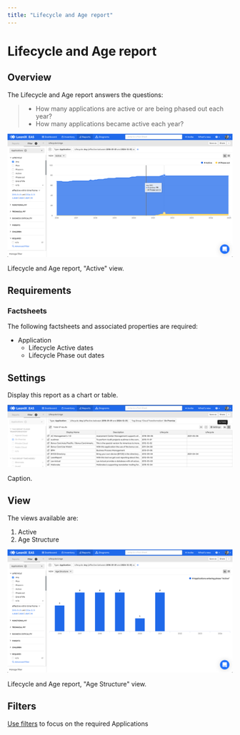 ```yaml
---
title: "Lifecycle and Age report"
---
```


# Lifecycle and Age report

## Overview

The Lifecycle and Age report answers the questions:

>- How many applications are active or are being phased out each year?
>- How many applications became active each year?

![](../assets/images/lifecycle-age-active-view.png)  

<p id="caption">Lifecycle and Age report, "Active" view.</p>

## Requirements

### Factsheets

The following factsheets and associated properties are required:

- Application
    - Lifecycle Active dates
    - Lifecycle Phase out dates

<!--
### Tags 

No tags are required for this report.

### Other requirements

No other requirements
-->

## Settings

Display this report as a chart or table. 

![](../assets/images/lifecycle-age-active-view-table.png) 

<p id="caption">Caption.</p>
 

## View

The views available are:

1. Active
1. Age Structure

![](../assets/images/lifecycle-age-age-structure-view.png)  

<p id="caption">Lifecycle and Age report, "Age Structure" view.</p>

## Filters

[Use filters][report-filters] to focus on the required Applications

<!-- other links -->

[report-filters]: https://docs.leanix.net/docs/searching-and-filtering-functions-in-leanix#searching-in-reports
